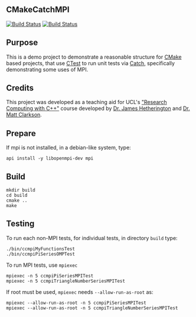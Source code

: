 CMakeCatchMPI
------------------

[![Build Status](https://travis-ci.org/MattClarkson/CMakeCatchMPI.svg?branch=master)](https://travis-ci.org/MattClarkson/CMakeCatchMPI)
[![Build Status](https://ci.appveyor.com/api/projects/status/5pm89ej732c1ekf0/branch/master)](https://ci.appveyor.com/project/MattClarkson/cmakecatchmpi)


Purpose
-------

This is a demo project to demonstrate a reasonable structure for [CMake](https://cmake.org/) based projects,
that use [CTest](https://cmake.org/) to run unit tests via [Catch](https://github.com/catchorg/Catch2),
specifically demonstrating some uses of MPI.


Credits
-------

This project was developed as a teaching aid for UCL's ["Research Computing with C++"](http://rits.github-pages.ucl.ac.uk/research-computing-with-cpp/)
course developed by [Dr. James Hetherington](http://www.ucl.ac.uk/research-it-services/people/james)
and [Dr. Matt Clarkson](https://iris.ucl.ac.uk/iris/browse/profile?upi=MJCLA42).


Prepare
-------
If mpi is not installed, in a debian-like system, type:
```
api install -y libopenmpi-dev mpi
```


Build
------
```
mkdir build
cd build
cmake ..
make
```

Testing
--------
To run each non-MPI tests, for individual tests, in directory `build` type:
```
./bin/ccmpiMyFunctionsTest
./bin/ccmpiPiSeriesOMPTest
```

To run MPI tests, use `mpiexec`
```
mpiexec -n 5 ccmpiPiSeriesMPITest
mpiexec -n 5 ccmpiTriangleNumberSeriesMPITest
```

If root must be used, `mpiexec` needs `--allow-run-as-root` as:
```
mpiexec --allow-run-as-root -n 5 ccmpiPiSeriesMPITest
mpiexec --allow-run-as-root -n 5 ccmpiTriangleNumberSeriesMPITest
```

